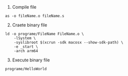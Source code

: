 1. Compile file
```
as -o fileName.o fileName.s
```
2. Craete binary file
```
ld -o programe/FileName FileName.o \
    -lSystem \
    -syslibroot $(xcrun -sdk macosx --show-sdk-path) \
    -e _start \
    -arch arm64
```
3. Execute binary file
```
programe/HelloWorld
```